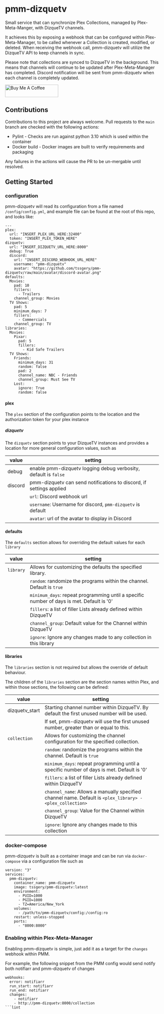 # pmm-dizquetv

Small service that can synchronize Plex Collections, managed by Plex-Meta-Manger,
with DizqueTV channels.

It achieves this by exposing a webhook that can be configured within Plex-Meta-Manager,
to be called whenever a Collection is created, modified, or deleted. When receiving the
webhook call, pmm-dizquetv will utilize the DizqueTV API to keep channels in sync.

Please note that collections are synced to DizqueTV in the background. This means that channels
will continue to be updated after Plex-Meta-Manager has completed. Discord notification will be
sent from pmm-dizquetv when each channel is completely updated.

<a href="https://www.buymeacoffee.com/tssgery" target="_blank"><img src="https://cdn.buymeacoffee.com/buttons/default-orange.png" alt="Buy Me A Coffee" height="41" width="174"></a>

## Contributions
Contributions to this project are always welcome. Pull requests to the `main` branch are checked with the following actions:
* Pylint - Checks are run against python 3.10 which is used within the container
* Docker build - Docker images are built to verify requirements and packaging

Any failures in the actions will cause the PR to be un-mergable until resolved.

## Getting Started

### configuration
pmm-dizquetv will read its configuration from a file named `/config/config.yml`, and example file can be found
at the root of this repo, and looks like:

```
---
plex:
  url: "INSERT_PLEX_URL_HERE:32400"
  token: "INSERT_PLEX_TOKEN_HERE"
dizquetv:
  url: "INSERT_DIZQUETV_URL_HERE:8000"
  debug: True
  discord:
    url: "INSERT_DISCORD_WEBHOOK_URL_HERE"
    username: "pmm-dizquetv"
    avatar: "https://github.com/tssgery/pmm-dizquetv/raw/main/avatar/discord-avatar.png"
defaults:
  Movies:
    pad: 10
    fillers:
      - Trailers
    channel_group: Movies
  TV Shows:
    pad: 5
    minimum_days: 7
    fillers:
      - Commercials
    channel_group: TV
libraries:
  Movies:
    Pixar:
      pad: 5
      fillers:
        - Kid Safe Trailers
  TV Shows:
    Friends:
      minimum_days: 31
      random: false
      pad: 2
      channel_name: NBC - Friends
      channel_group: Must See TV
    Lost: 
      ignore: True
      random: false
```

#### plex
The `plex` section of the configuration points to the location and the authorization token for your plex instance

##### dizquetv
The `dizquetv` section points to your DizqueTV instances and provides a location for more general configuration values,
such as

| value   | setting                                                             |
|---------|---------------------------------------------------------------------|
| debug   | enable pmm-dizquetv logging debug verbosity, default is `false`     |
| discord | pmm-dizquetv can send notifications to discord, if settings applied |
|         | `url`: Discord webhook url                                          |
|         | `username`: Username for discord, `pmm-dizquetv` is default         |
|         | `avatar`: url of the avatar to display in Discord                   |

#### defaults
The `defaults` section allows for overriding the default values for each `library`

| value     | setting                                                                                   |
|-----------|-------------------------------------------------------------------------------------------|
| `library` | Allows for customizing the defaults the specified library.                                |
|           | `random`: randomize the programs within the channel. Default is `true`                    |   
|           | `minimum_days`: repeat programming until a specific number of days is met. Default is '0' |
|           | `fillers`: a list of filler Lists already defined within DizqueTV                         |
|           | `channel_group`: Default value for the Channel within DizqueTV                            |
|           | `ignore`: Ignore any changes made to any collection in this library                       |


#### libraries
The `libraries` section is not required but allows the override of default behaviour. 

The children of the `libraries` section are the section names within Plex, and within those sections,
the following can be defined:

| value          | setting                                                                                                   |
|----------------|-----------------------------------------------------------------------------------------------------------|
| dizquetv_start | Starting channel number within DizqueTV. By default the first unused number will be used.                 |
|                | If set, pmm-dizquetv will use the first unused number, greater than or equal to this.                     |
| `collection`   | Allows for customizing the channel configuration for the specified collection.                            |
|                | `random`: randomize the programs within the channel. Default is `true`                                    |   
|                | `minimum_days`: repeat programming until a specific number of days is met. Default is '0'                 |
|                | `fillers`: a list of filler Lists already defined within DizqueTV                                         |
|                | `channel_name`: Allows a manually specified channel name. Default is `<plex_library> - <plex_collection>` |
|                | `channel_group`: Value for the Channel within DizqueTV                                                    |
|                | `ignore`: Ignore any changes made to this collection                                                      |


### docker-compose
pmm-dizquetv is built as a container image and can be run via `docker-compose` via a configuration file such as 

```
version: "3"
services:
  pmm-dizquetv:
    container_name: pmm-dizquetv
    image: tssgery/pmm-dizquetv:latest
    environment:
      - PUID=1000
      - PGID=1000
      - TZ=America/New_York
    volumes:
      - /path/to/pmm-dizquetv/config:/config:ro
    restart: unless-stopped
    ports:
      - "8000:8000"
```

### Enabling within Plex-Meta-Manager
Enabling pmm-dizquetv is simple, just add it as a target for the `changes` webhook within PMM.

For example, the following snippet from the PMM config would send notify both notifiarr and pmm-dizquetv of changes

```
webhooks:
  error: notifiarr
  run_start: notifiarr
  run_end: notifiarr
  changes:
    - notifiarr
    - http://pmm-dizquetv:8000/collection
```lint
